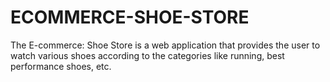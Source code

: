 # ECOMMERCE-SHOE-STORE
The E-commerce: Shoe Store is a web application that provides the user to watch various shoes according to the categories like running, best performance shoes, etc.
